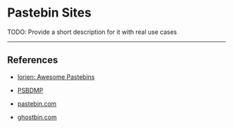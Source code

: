 # Pastebin Sites

TODO: Provide a short description for it with real use cases

---
## References

- [lorien: Awesome Pastebins](https://github.com/lorien/awesome-pastebins)

- [PSBDMP](https://psbdmp.ws/)

- [pastebin.com](https://pastebin.com)

- [ghostbin.com](https://ghostbin.com)
